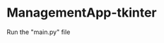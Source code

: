 # ManagementApp-tkinter

<!-- To install the requirements -->
<!-- Run this command in the terminal "sh install.sh" -->

Run the "main.py" file
